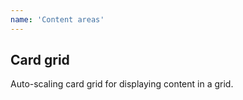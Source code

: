 ```yaml
---
name: 'Content areas'
---
```


## Card grid

Auto-scaling card grid for displaying content in a grid.
<section class="card-grid breakout elevation-4">
  <cn-card title="101"></cn-card>
  <cn-card title="102"></cn-card>
  <cn-card title="103"></cn-card>
</section>